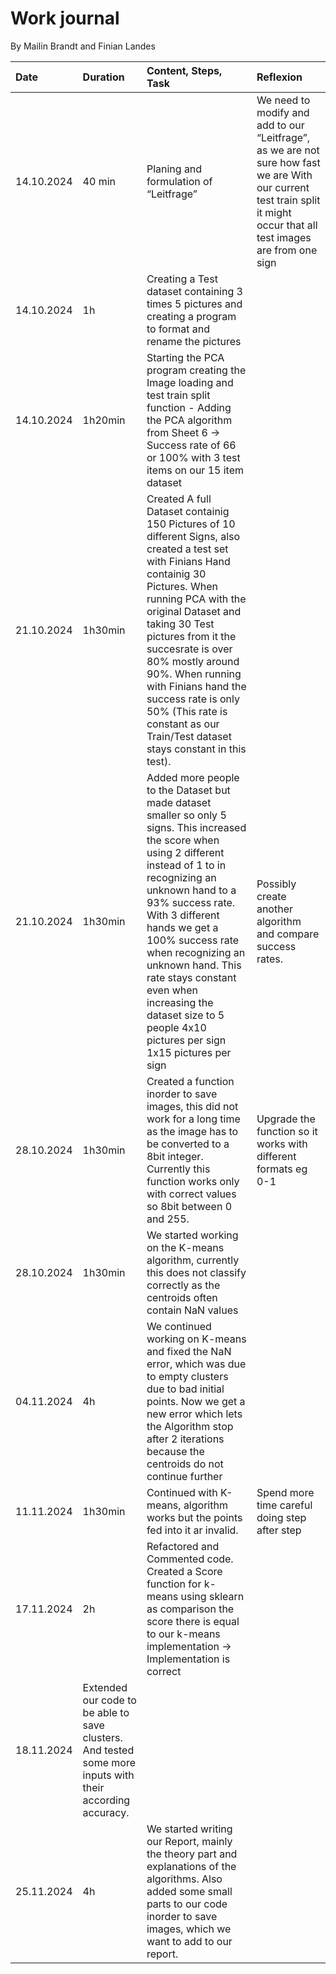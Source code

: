 # Work journal

By Mailin Brandt and Finian Landes

| Date | Duration | Content, Steps, Task | Reflexion |
| :--- | :--- | :--- | :--- |
| 14.10.2024 | 40 min  |  Planing and formulation of “Leitfrage” | We need to modify and add to our “Leitfrage”, as we are not sure how fast we are With our current test train split it might occur that all test images are from one sign |
| 14.10.2024 | 1h | Creating a Test dataset containing 3 times 5 pictures and creating a program to format and rename the pictures | |
| 14.10.2024 | 1h20min | Starting the PCA program creating the Image loading and test train split function - Adding the PCA algorithm from Sheet 6 -> Success rate of 66 or 100% with 3 test items on our 15 item dataset | |
| 21.10.2024 | 1h30min | Created A full Dataset containig 150 Pictures of 10 different Signs, also created a test set with Finians Hand containig 30 Pictures. When running PCA with the original Dataset and taking 30 Test pictures from it the succesrate is over 80% mostly around 90%. When running with Finians hand the success rate is only 50% (This rate is constant as our Train/Test dataset stays constant in this test). |  |
| 21.10.2024 | 1h30min | Added more people to the Dataset but made dataset smaller so only 5 signs. This increased the score when using 2 different instead of 1 to in recognizing an unknown hand to a 93% success rate. With 3 different hands we get a 100% success rate when recognizing an unknown hand. This rate stays constant even when increasing the dataset size to 5 people 4x10 pictures per sign 1x15 pictures per sign| Possibly create another algorithm and compare success rates.|
| 28.10.2024 | 1h30min | Created a function inorder to save images, this did not work for a long time as the image has to be converted to a 8bit integer. Currently this function works only with correct values so 8bit between 0 and 255.  | Upgrade the function so it works with different formats eg 0-1|
| 28.10.2024 | 1h30min  | We started working on the K-means algorithm, currently this does not classify correctly as the centroids often contain NaN values  |  |
| 04.11.2024 | 4h | We continued working on K-means and fixed the NaN error, which was due to empty clusters due to bad initial points. Now we get a new error which lets the Algorithm stop after 2 iterations because the centroids do not continue further | |
| 11.11.2024 | 1h30min | Continued with K-means, algorithm works but the points fed into it ar invalid. | Spend more time careful doing step after step |
| 17.11.2024 | 2h | Refactored and Commented code. Created a Score function for k-means using sklearn as comparison the score there is equal to our k-means implementation -> Implementation is correct | |
| 18.11.2024 | Extended our code to be able to save clusters. And tested some more inputs with their according accuracy. | |
| 25.11.2024 | 4h |We started writing our Report, mainly the theory part and explanations of the algorithms. Also added some small parts to our code inorder to save images, which we want to add to our report.| |